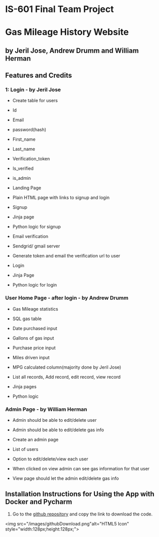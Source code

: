 <H1>IS-601 Final Team Project</H1>
<H1>Gas Mileage History Website</H1>
<H2>by Jeril Jose, Andrew Drumm and William Herman</H2>

<H2>Features and Credits</H2>
<H3>1: Login - by Jeril Jose</H3>

- Create table for users
- Id
- Email
- password(hash)
- First_name
- Last_name
- Verification_token
- Is_verified
- is_admin

- Landing Page
- Plain HTML page with links to signup and login
- Signup
- Jinja page
- Python logic for signup
- Email verification
- Sendgrid/ gmail server
- Generate token and email the verification url to user
- Login
- Jinja Page
- Python logic for login

<H3>User Home Page - after login - by Andrew Drumm</H3>

- Gas Mileage statistics 
- SQL gas table 
- Date purchased input
- Gallons of gas input
- Purchase price input
- Miles driven input
- MPG calculated column(majority done by Jeril Jose)

- List all records, Add record, edit record, view record
- Jinja pages
- Python logic


<H3>Admin Page - by William Herman</H3>

- Admin should be able to edit/delete user
- Admin should be able to edit/delete gas info

- Create an admin page
- List of users
- Option to edit/delete/view each user
- When clicked on view admin can see gas information for that user
- View page should let the admin edit/delete gas info

<H2>Installation Instructions for Using the App with Docker and Pycharm</H2>

1. Go to the [github repository](https://github.com/ajd33/IS601Fall2020FinalTeamProject) and copy the link to download the code. 

<img src="/images/githubDownload.png"alt="HTML5 Icon" style="width:128px;height:128px;">